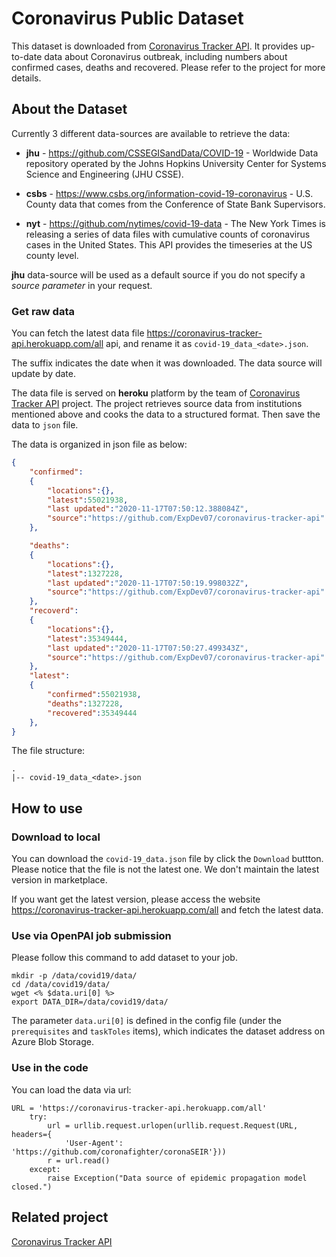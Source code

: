 # Coronavirus Public Dataset

This dataset is downloaded from [Coronavirus Tracker API](https://github.com/ExpDev07/coronavirus-tracker-api). It provides up-to-date data about Coronavirus outbreak, including numbers about confirmed cases, deaths and recovered. Please refer to the project for more details.

## About the Dataset

Currently 3 different data-sources are available to retrieve the data:

- **jhu** - https://github.com/CSSEGISandData/COVID-19 - Worldwide Data repository operated by the Johns Hopkins University Center for Systems Science and Engineering (JHU CSSE).

- **csbs** - https://www.csbs.org/information-covid-19-coronavirus - U.S. County data that comes from the Conference of State Bank Supervisors.

- **nyt** - https://github.com/nytimes/covid-19-data - The New York Times is releasing a series of data files with cumulative counts of coronavirus cases in the United States. This API provides the timeseries at the US county level.

**jhu** data-source will be used as a default source if you do not specify a _source parameter_ in your request.

### Get raw data

You can fetch the latest data file https://coronavirus-tracker-api.herokuapp.com/all api, and rename it as `covid-19_data_<date>.json`.

The suffix <date> indicates the date when it was downloaded. The data source will update by date.


The data file is served on **heroku** platform by the team of [Coronavirus Tracker API](https://github.com/ExpDev07/coronavirus-tracker-api) project. 
The project retrieves source data from institutions mentioned above and cooks the data to a structured format. Then save the data to `json` file. 

The data is organized in json file as below:

```json
{ 
    "confirmed":
    {
        "locations":{},
        "latest":55021938,
        "last updated":"2020-11-17T07:50:12.388084Z",
        "source":"https://github.com/ExpDev07/coronavirus-tracker-api"
    },

    "deaths":
    {
        "locations":{},
        "latest":1327228,
        "last updated":"2020-11-17T07:50:19.998032Z",
        "source":"https://github.com/ExpDev07/coronavirus-tracker-api"
    },
    "recoverd":
    {
        "locations":{},
        "latest":35349444,
        "last updated":"2020-11-17T07:50:27.499343Z",
        "source":"https://github.com/ExpDev07/coronavirus-tracker-api"
    },
    "latest":
    {
        "confirmed":55021938,
        "deaths":1327228,
        "recovered":35349444
    },
}
``` 

The file structure:

```
.
|-- covid-19_data_<date>.json
```

## How to use

### Download to local

You can download the `covid-19_data.json` file by click the `Download` buttton. Please notice that the file is not the latest one. We don't maintain the latest version in marketplace.

If you want get the latest version, please access the website https://coronavirus-tracker-api.herokuapp.com/all and fetch the latest data.

### Use via OpenPAI job submission

Please follow this command to add dataset to your job.
```
mkdir -p /data/covid19/data/
cd /data/covid19/data/
wget <% $data.uri[0] %>
export DATA_DIR=/data/covid19/data/
```

The parameter `data.uri[0]` is defined in the config file (under the `prerequisites` and `taskToles` items), which indicates the dataset address on Azure Blob Storage.

### Use in the code

You can load the data via url:

```
URL = 'https://coronavirus-tracker-api.herokuapp.com/all'
    try:
        url = urllib.request.urlopen(urllib.request.Request(URL, headers={
            'User-Agent': 'https://github.com/coronafighter/coronaSEIR'}))
        r = url.read()
    except:
        raise Exception("Data source of epidemic propagation model closed.")
```

## Related project

[Coronavirus Tracker API](https://github.com/ExpDev07/coronavirus-tracker-api)
